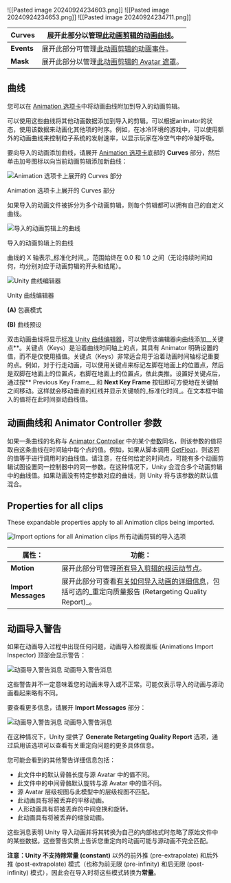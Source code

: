 
![[Pasted image 20240924234603.png]]
![[Pasted image 20240924234653.png]]
![[Pasted image 20240924234711.png]]

| **Curves** | 展开此部分以管理[此动画剪辑的动画曲线](https://docs.unity3d.com/cn/current/Manual/AnimationCurvesOnImportedClips.html)。 |
| ---------- | ----------------------------------------------------------------------------------------------------- |
| **Events** | 展开此部分可管理[此动画剪辑的动画事件](https://docs.unity3d.com/cn/current/Manual/script-AnimationWindowEvent.html)。    |
| **Mask**   | 展开此部分以管理[此动画剪辑的 Avatar 遮罩](https://docs.unity3d.com/cn/current/Manual/class-AvatarMask.html)。         |
## 曲线

您可以在 [Animation 选项卡](https://docs.unity3d.com/cn/current/Manual/class-AnimationClip.html)中将动画曲线附加到导入的动画剪辑。

可以使用这些曲线将其他动画数据添加到导入的剪辑。可以根据animator的状态，使用该数据来动画化其他项的时序。例如，在冰冷环境的游戏中，可以使用额外的动画曲线来控制粒子系统的发射速率，以显示玩家在冷空气中的冷凝呼吸。

要向导入的动画添加曲线，请展开 [Animation 选项卡](https://docs.unity3d.com/cn/current/Manual/class-AnimationClip.html)底部的 **Curves** 部分，然后单击加号图标以向当前动画剪辑添加新曲线：

![Animation 选项卡上展开的 Curves 部分](https://docs.unity3d.com/cn/current/uploads/Main/classAnimationClip-Curves.png)

Animation 选项卡上展开的 Curves 部分

如果导入的动画文件被拆分为多个动画剪辑，则每个剪辑都可以拥有自己的自定义曲线。

![导入的动画剪辑上的曲线](https://docs.unity3d.com/cn/current/uploads/Main/MecanimCurves.png)

导入的动画剪辑上的曲线

曲线的 X 轴表示_标准化时间_，范围始终在 0.0 和 1.0 之间（无论持续时间如何，均分别对应于动画剪辑的开头和结尾）。

![Unity 曲线编辑器](https://docs.unity3d.com/cn/current/uploads/Main/CurveEditorPopupDescr.png)

Unity 曲线编辑器

**(A)** 包裹模式

**(B)** 曲线预设

双击动画曲线将显示[标准 Unity 曲线编辑器](https://docs.unity3d.com/cn/current/Manual/EditingCurves.html)，可以使用该编辑器向曲线添加__关键点**。关键点（Keys）是沿着曲线时间轴上的点，其具有 Animator 明确设置的值，而不是仅使用插值。关键点（Keys）非常适合用于沿着动画时间轴标记重要的点。例如，对于行走动画，可以使用关键点来标记左脚在地面上的位置点，然后是双脚在地面上的位置点，右脚在地面上的位置点，依此类推。设置好关键点后，通过按** Previous Key Frame__ 和 **Next Key Frame** 按钮即可方便地在关键帧之间移动。这样就会移动垂直的红线并显示关键帧的_标准化时间_。在文本框中输入的值将在此时间驱动曲线值。

## 动画曲线和 Animator Controller 参数

如果一条曲线的名称与 [Animator Controller](https://docs.unity3d.com/cn/current/Manual/Animator.html) 中的某个[参数](https://docs.unity3d.com/cn/current/Manual/AnimationParameters.html)同名，则该参数的值将取自这条曲线在时间轴中每个点的值。例如，如果从脚本调用 [GetFloat](https://docs.unity3d.com/cn/current/ScriptReference/Animator.GetFloat.html)，则返回的值等于进行调用时的曲线值。请注意，在任何给定的时间点，可能有多个动画剪辑试图设置同一控制器中的同一参数。在这种情况下，Unity 会混合多个动画剪辑中的曲线值。如果动画没有特定参数对应的曲线，则 Unity 将与该参数的默认值混合。
## Properties for all clips

These expandable properties apply to all Animation clips being imported.

![Import options for all Animation clips](https://docs.unity3d.com/cn/current/uploads/Main/classAnimationClip-Inspector_AllClips.png)
所有动画剪辑的导入选项

| **属性：**             | **功能：**                                                                                                                                                  |
| ------------------- | -------------------------------------------------------------------------------------------------------------------------------------------------------- |
| **Motion**          | 展开此部分可管理[所有导入剪辑的根运动节点](https://docs.unity3d.com/cn/current/Manual/AnimationRootMotionNodeOnImportedClips.html)。                                          |
| **Import Messages** | 展开此部分可查看[有关如何导入动画的详细信息](https://docs.unity3d.com/cn/current/Manual/class-AnimationClip.html#ImportMessages)，包括可选的_重定向质量报告 (Retargeting Quality Report)_。 |

## 动画导入警告

如果在动画导入过程中出现任何问题，动画导入检视面板 (Animations Import Inspector) 顶部会显示警告：

![动画导入警告消息](https://docs.unity3d.com/cn/current/uploads/Main/AnimationWarningBox.png)
动画导入警告消息

这些警告并不一定意味着您的动画未导入或不正常。可能仅表示导入的动画与源动画看起来略有不同。

要查看更多信息，请展开 **Import Messages** 部分：

![动画导入警告消息](https://docs.unity3d.com/cn/current/uploads/Main/AnimationWarningSection.png)
动画导入警告消息

在这种情况下，Unity 提供了 **Generate Retargeting Quality Report** 选项，通过启用该选项可以查看有关重定向问题的更多具体信息。

您可能会看到的其他警告详细信息包括：

- 此文件中的默认骨骼长度与源 Avatar 中的值不同。
- 此文件中的中间骨骼默认旋转与源 Avatar 中的值不同。
- 源 Avatar 层级视图与此模型中的层级视图不匹配。
- 此动画具有将被丢弃的平移动画。
- 人形动画具有将被丢弃的中间变换和旋转。
- 此动画具有将被丢弃的缩放动画。

这些消息表明 Unity 导入动画并将其转换为自己的内部格式时忽略了原始文件中的某些数据。这些警告实质上告诉您重定向的动画可能与源动画不完全匹配。

**注意：**Unity 不支持除**常量 (constant)** 以外的前外推 (pre-extrapolate) 和后外推 (post-extrapolate) 模式（也称为前无限 (pre-infinity) 和后无限 (post-infinity) 模式），因此会在导入时将这些模式转换为**常量**。